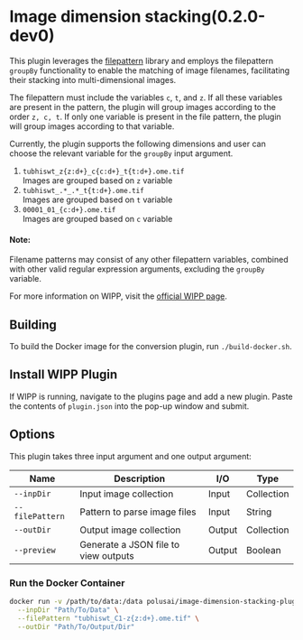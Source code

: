 # Image dimension stacking(0.2.0-dev0)

This plugin leverages the [filepattern](https://filepattern2.readthedocs.io/en/latest/Home.html) library and employs the filepattern `groupBy` functionality to enable the matching of image filenames, facilitating their stacking into multi-dimensional images.

The filepattern must include the variables `c`, `t`, and `z`. If all these variables are present in the pattern, the plugin will group images according to the order `z, c, t`. If only one variable is present in the file pattern, the plugin will group images according to that variable.


Currently, the plugin supports the following dimensions and user can choose the relevant variable for the `groupBy` input argument.
1.  `tubhiswt_z{z:d+}_c{c:d+}_t{t:d+}.ome.tif`\
   Images are grouped based on `z` variable
2. `tubhiswt_.*_.*_t{t:d+}.ome.tif`\
   Images are grouped based on `t` variable
3. `00001_01_{c:d+}.ome.tif`\
   Images are grouped based on `c` variable

#### Note:
Filename patterns may consist of any other filepattern variables, combined with other valid regular expression arguments, excluding the `groupBy` variable.

For more information on WIPP, visit the
[official WIPP page](https://isg.nist.gov/deepzoomweb/software/wipp).

## Building

To build the Docker image for the conversion plugin, run
`./build-docker.sh`.

## Install WIPP Plugin

If WIPP is running, navigate to the plugins page and add a new plugin. Paste the
contents of `plugin.json` into the pop-up window and submit.

## Options

This plugin takes three input argument and one output argument:

| Name          | Description             | I/O    | Type   |
|---------------|-------------------------|--------|--------|
| `--inpDir`      | Input image collection  | Input  | Collection   |
| `--filePattern` | Pattern to parse image files           | Input  | String |
| `--outDir`      | Output image collection | Output | Collection   |
| `--preview`        | Generate a JSON file to view outputs | Output | Boolean   |

### Run the Docker Container

```bash
docker run -v /path/to/data:/data polusai/image-dimension-stacking-plugin:0.2.0-dev0-dev \
  --inpDir "Path/To/Data" \
  --filePattern "tubhiswt_C1-z{z:d+}.ome.tif" \
  --outDir "Path/To/Output/Dir"
```
